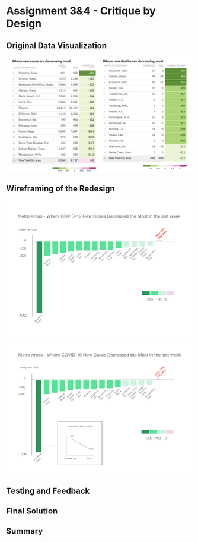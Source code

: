 # Assignment 3&4 - Critique by Design

## Original Data Visualization
![Original Data Visualization](https://github.com/ruwen-you/Telling_Stories_with_Data/blob/master/Original%20Data%20Vis.png)
## Wireframing of the Redesign
![Wireframing](https://github.com/ruwen-you/Telling_Stories_with_Data/blob/master/Redesign%201.png)
![Wireframing - Hover](https://github.com/ruwen-you/Telling_Stories_with_Data/blob/master/Redesign%202.png)
## Testing and Feedback
## Final Solution
## Summary

